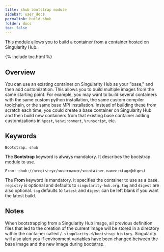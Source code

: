 ```yaml
---
title: shub bootstrap module
sidebar: user_docs
permalink: build-shub
folder: docs
toc: false
---
```


This module allows you to build a container from a container hosted on Singularity Hub. 

{% include toc.html %}

## Overview
You can use an existing container on Singularity Hub as your "base," and then add customization. This allows you to build multiple images from the same starting point. For example, you may want to build several containers with the same custom python installation, the same custom compiler toolchain, or the same base MPI installation. Instead of building these from scratch each time, you could create a base container on Singularity Hub and then build new containers from that existing base container adding customizations in `%post`, `%environment`, `%runscript`, etc.

## Keywords
```
Bootstrap: shub
```
The **Bootstrap** keyword is always mandatory. It describes the bootstrap module to use.
```
From: shub://<registry>/<username>/<container-name>:<tag>@digest
```
The **From** keyword is mandatory.  It specifies the container to use as a base.  `registry` is optional and defaults to `singularity-hub.org`.  `tag` and `digest` are also optional. `tag` defaults to `latest` and `digest` can be left blank if you want the latest build.

## Notes
When bootstrapping from a Singularity Hub image, all previous definition files that led to the creation of the current image will be stored in a directory within the container called `/.singularity.d/bootstrap_history`.  Singularity will also alert you if environment variables have been changed between the base image and the new image during bootstrap.
